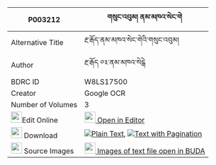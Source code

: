 |P003212|གསུང་འབུམ། ནམ་མཁའ་སེང་གེ 
| --- | --- 
|Alternative Title |རྔ་རྒོད་ནམ་མཁའ་སེང་གེའི་གསུང་འབུམ།
|Author| རྔ་རྒོད ༠༣་ནམ་མཁའ་སེངྒེ
|BDRC ID | W8LS17500
|Creator | Google OCR
|Number of Volumes| 3
|<img width="25" src="https://img.icons8.com/color/25/000000/edit-property.png">Edit Online| [<img width="25" src="https://avatars.githubusercontent.com/u/45091458?s=200&v=4"> Open in Editor](http://editor.openpecha.org/P003212)
|<img width="25" src="https://img.icons8.com/fluent/48/000000/download-2.png"/>  Download | [![](https://img.icons8.com/color/20/000000/txt.png)Plain Text](https://github.com/Openpecha/P003212/releases/download/v2/sungbum_namkha_senge_plain_P003212.zip), [![](https://img.icons8.com/color/20/000000/txt.png)Text with Pagination](https://github.com/Openpecha/P003212/releases/download/v2/sungbum_namkha_senge_pages_P003212.zip)
|<img width="25" src="https://img.icons8.com/plasticine/100/000000/pictures-folder.png"/>  Source Images | [<img width="25" src="https://library.bdrc.io/icons/BUDA-small.svg"> Images of text file open in BUDA](https://library.bdrc.io/show/bdr:W8LS17500)
